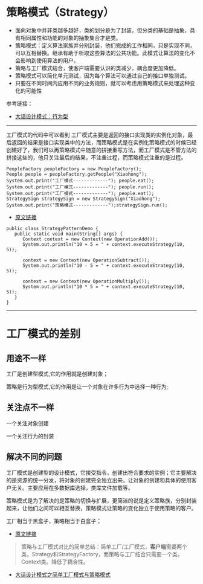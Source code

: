 # 策略模式（Strategy）
- 面向对象中并非类越多越好，类的划分是为了封装，但分类的基础是抽象，具有相同属性和功能的对象的抽象集合才是类。
- 策略模式：定义算法家族并分别封装，他们完成的工作相同，只是实现不同，可以互相替换。继承有助于析取这些算法的公共功能。此模式让算法的变化不会影响到使用算法的用户。
- 策略与工厂模式结合，使客户端需要认识的类减少，耦合度更加降低。
- 策略模式可以简化单元测试，因为每个算法可以通过自己的接口单独测试。
- 只要在不同时间内应用不同的业务规则，就可以考虑用策略模式来处理这种变化的可能性

参考链接：
- [大话设计模式：行为型](http://jennica.space/2017/01/03/design-patterns-behavioral/)


---

工厂模式的代码中可以看到 工厂模式主要是返回的接口实现类的实例化对象，最后返回的结果是接口实现类中的方法，而策略模式是在实例化策略模式的时候已经创建好了，我们可以再策略模式中随意的拼接重写方法，而工厂模式是不管方法的拼接这些的，他只关注最后的结果，不注重过程，而策略模式注重的是过程。


```
PeopleFactory peopleFactory = new PeopleFactory();
People people = peopleFactory.getPeople("Xiaohong");
System.out.print("工厂模式-------------"); people.eat();
System.out.print("工厂模式-------------"); people.run();
System.out.print("工厂模式-------------"); people.eat();
StrategySign strategySign = new StrategySign("Xiaohong");
System.out.print("策略模式-------------");strategySign.run();
```

- [原文链接](https://blog.csdn.net/lmx125254/java/article/details/86625960)


```
public class StrategyPatternDemo {
   public static void main(String[] args) {
      Context context = new Context(new OperationAdd());
      System.out.println("10 + 5 = " + context.executeStrategy(10, 5));

      context = new Context(new OperationSubtract());
      System.out.println("10 - 5 = " + context.executeStrategy(10, 5));

      context = new Context(new OperationMultiply());
      System.out.println("10 * 5 = " + context.executeStrategy(10, 5));
   }
}
```


---

# 工厂模式的差别

## 用途不一样

工厂是创建型模式,它的作用就是创建对象；

策略是行为型模式,它的作用是让一个对象在许多行为中选择一种行为;

## 关注点不一样

一个关注对象创建

一个关注行为的封装

## 解决不同的问题

工厂模式是创建型的设计模式，它接受指令，创建出符合要求的实例；它主要解决的是资源的统一分发，将对象的创建完全独立出来，让对象的创建和具体的使用客户无关。主要应用在多数据库选择，类库文件加载等。


策略模式是为了解决的是策略的切换与扩展，更简洁的说是定义策略族，分别封装起来，让他们之间可以相互替换，策略模式让策略的变化独立于使用策略的客户。

工厂相当于黑盒子，策略相当于白盒子；

- [原文链接](https://blog.csdn.net/basycia/java/article/details/50478245)


> 策略与工厂模式对比的简单总结：简单工厂/工厂模式，**客户端**需要两个类，Strategy和StrategyFactory，而策略与工厂结合只需要一个类，Context类。降低了耦合性。

- [大话设计模式之简单工厂模式与策略模式](https://zhuanlan.zhihu.com/p/35238252)
